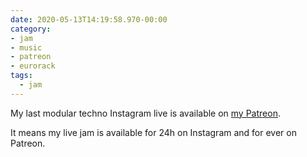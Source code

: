 ```yaml
---
date: 2020-05-13T14:19:58.970-00:00
category:
- jam
- music
- patreon
- eurorack
tags:
  - jam
---
```

My last modular techno Instagram live is available on [my Patreon](https://www.patreon.com/posts/37057527).

It means my live jam is available for 24h on Instagram and for ever on Patreon.
